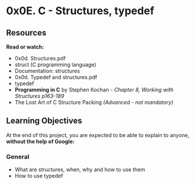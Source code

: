 # 0x0E. C - Structures, typedef

## Resources
**Read or watch:**

- 0x0d. Structures.pdf
- struct (C programming language)
- Documentation: structures
- 0x0d. Typedef and structures.pdf
- typedef
- **Programming in C** by Stephen Kochan - _Chapter 8, Working with Structures p163-189_
- The Lost Art of C Structure Packing _(Advanced - not mandatory)_

## Learning Objectives
At the end of this project, you are expected to be able to explain to anyone, **without the help of Google:**

### General
- What are structures, when, why and how to use them
- How to use typedef
